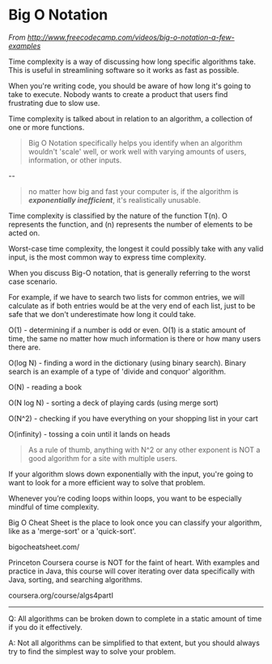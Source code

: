 # Big O Notation

*From http://www.freecodecamp.com/videos/big-o-notation-a-few-examples*

Time complexity is a way of discussing how long specific algorithms take. This is useful in streamlining software so it works as fast as possible.

When you're writing code, you should be aware of how long it's going to take to execute. Nobody wants to create a product that users find frustrating due to slow use.

Time complexity is talked about in relation to an algorithm, a collection of one or more functions.


>Big O Notation specifically helps you identify when an algorithm wouldn't 'scale' well, or work well with varying amounts of users, information, or other inputs.

--

>no matter how big and fast your computer is, if the algorithm is ***exponentially inefficient***, it's realistically unusable.

Time complexity is classified by the nature of the function T(n). O represents the function, and (n) represents the number of elements to be acted on.

Worst-case time complexity, the longest it could possibly take with any valid input, is the most common way to express time complexity.

When you discuss Big-O notation, that is generally referring to the worst case scenario.

For example, if we have to search two lists for common entries, we will calculate as if both entries would be at the very end of each list, just to be safe that we don't underestimate how long it could take.

O(1) - determining if a number is odd or even. O(1) is a static amount of time, the same no matter how much information is there or how many users there are.

O(log N) - finding a word in the dictionary (using binary search). Binary search is an example of a type of 'divide and conquor' algorithm.

O(N) - reading a book

O(N log N) - sorting a deck of playing cards (using merge sort)

O(N^2) - checking if you have everything on your shopping list in your cart

O(infinity) - tossing a coin until it lands on heads

>As a rule of thumb, anything with N^2 or any other exponent is NOT a good algorithm for a site with multiple users.

If your algorithm slows down exponentially with the input, you're going to want to look for a more efficient way to solve that problem.

Whenever you’re coding loops within loops, you want to be especially mindful of time complexity.

Big O Cheat Sheet is the place to look once you can classify your algorithm, like as a 'merge-sort' or a 'quick-sort'.

bigocheatsheet.com/

Princeton Coursera course is NOT for the faint of heart. With examples and practice in Java, this course will cover iterating over data specifically with Java, sorting, and searching algorithms.

coursera.org/course/algs4partI

---

Q: All algorithms can be broken down to complete in a static amount of time if you do it effectively.

A: Not all algorithms can be simplified to that extent, but you should always try to find the simplest way to solve your problem.